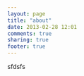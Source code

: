 ```yaml
---
layout: page
title: "about"
date: 2013-02-28 12:01
comments: true
sharing: true
footer: true
---
```

sfdsfs